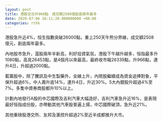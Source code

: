 ```yaml
---
layout: post
title: 港股全日升966點　成交額2508億創逾兩年最多
date: 2020-07-06 16:11:20.000000000 +08:00
categories: rthk
---
```


港股急升近4%，恒生指數突破26000點，重上250天牛熊分界線，成交額2508億元，創逾兩年最多。

內地股市急升，滬股兩年半新高，利好投資氣氛，港股下午越升越多，恒指最多升1080點，高見26453點，是4個月以來最高，最終收市報26339點，升966點，連升4日，升超過2000點。

藍籌股中，除了騰訊及中生製藥外，全線上升，內險股繼續成為資金追捧對象，平保升超過6%，中人壽升逾14%，連升4日，升近30%。5大內銀股升超過4%至7%。多隻中資券商股都升10%以上。

計劃內地發行A股的中芯國際及吉利汽車大幅造好，吉利汽車急升近16%，是表現最好恒指成份股，亦帶動其他汽車股普遍上揚，中芯國際破頂，急升近21%。

其他重磅股港交所、友邦及滙控升超過2%至近半成都推升大市。
